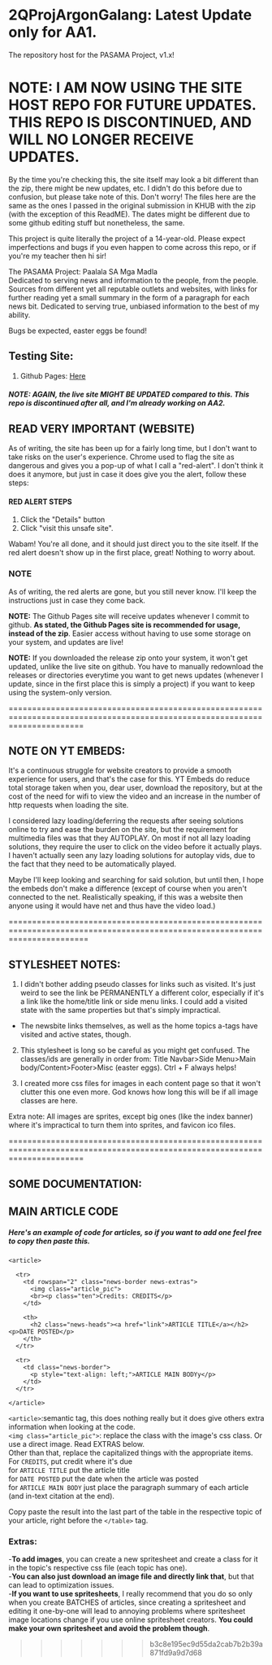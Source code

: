 # 2QProjArgonGalang: Latest Update only for AA1.
The repository host for the PASAMA Project, v1.x!

# NOTE: I AM NOW USING THE SITE HOST REPO FOR FUTURE UPDATES. THIS REPO IS DISCONTINUED, AND WILL NO LONGER RECEIVE UPDATES.
By the time you're checking this, the site itself may look a bit different than the zip, there might be new updates, etc. I didn't do this before due to confusion, but please take note of this. Don't worry! The files here are the same as the ones I passed in the original submission in KHUB with the zip (with the exception of this ReadME). The dates might be different due to some github editing stuff but nonetheless, the same.

This project is quite literally the project of a 14-year-old. Please expect imperfections and bugs if you even happen to come across this repo, or if you're my teacher then hi sir!

The PASAMA Project: Paalala SA Mga Madla<br>
Dedicated to serving news and information to the people, from the people. Sources from different yet all reputable outlets and websites, with links for further reading yet a small summary in the form of a paragraph for each news bit. Dedicated to serving true, unbiased information to the best of my ability.

Bugs be expected, easter eggs be found!

## Testing Site:
1. Github Pages: [Here](https://www.pasama.ml/)

##### NOTE: AGAIN, the live site MIGHT BE UPDATED compared to this. This repo is discontinued after all, and I'm already working on AA2.

## READ VERY IMPORTANT (WEBSITE)
As of writing, the site has been up for a fairly long time, but I don't want to take risks on the user's experience. Chrome used to flag the site as dangerous and gives you a pop-up of what I call a "red-alert". I don't think it does it anymore, but just in case it does give you the alert, follow these steps:

#### RED ALERT STEPS
1. Click the "Details" button
2. Click "visit this unsafe site".

Wabam! You're all done, and it should just direct you to the site itself. If the red alert doesn't show up in the first place, great! Nothing to worry about.

### NOTE
As of writing, the red alerts are gone, but you still never know. I'll keep the instructions just in case they come back.

**NOTE:** The Github Pages site will receive updates whenever I commit to github. **As stated, the Github Pages site is recommended for usage, instead of the zip**. Easier access without having to use some storage on your system, and updates are live!

**NOTE:** If you downloaded the release zip onto your system, it won't get updated, unlike the live site on github. You have to manually redownload the releases or directories everytime you want to get news updates (whenever I update, since in the first place this is simply a project) if you want to keep using the system-only version.

============================================================================================================================

## NOTE ON YT EMBEDS:
It's a continuous struggle for website creators to provide a smooth experience for users, and that's the case for this.
YT Embeds do reduce total storage taken when you, dear user, download the repository, but at the cost of the need for wifi
to view the video and an increase in the number of http requests when loading the site.

I considered lazy loading/deferring the requests after seeing solutions online to try and ease the burden on the site,
but the requirement for multimedia files was that they AUTOPLAY. On most if not all lazy loading solutions, they require the user
to click on the video before it actually plays. I haven't actually seen any lazy loading solutions for autoplay vids,
due to the fact that they need to be automatically played.

Maybe I'll keep looking and searching for said solution, but until then, I hope the embeds don't make a difference (except of course
when you aren't connected to the net. Realistically speaking, if this was a website then anyone using it would have net and thus
have the video load.)

=============================================================================================================================

## STYLESHEET NOTES:
1. I didn't bother adding pseudo classes for links such as visited.
It's just weird to see the link be PERMANENTLY a different color, especially if it's a link
like the home/title link or side menu links. I could add a visited state with the same properties but that's simply
impractical.
 - The newsbite links themselves, as well as the home topics a-tags have visited and active states, though.

2. This stylesheet is long so be careful as you might get confused. The classes/ids are generally in order from:
Title Navbar>Side Menu>Main body/Content>Footer>Misc (easter eggs). Ctrl + F always helps!

3. I created more css files for images in each content page so that it won't clutter this one even more.
God knows how long this will be if all image classes are here.

Extra note: All images are sprites, except big ones (like the index banner) where it's impractical to turn them into sprites, and favicon ico files.

============================================================================================================================

## SOME DOCUMENTATION:

## MAIN ARTICLE CODE
##### Here's an example of code for articles, so if you want to add one feel free to copy then paste this.
```
<article>

  <tr>
    <td rowspan="2" class="news-border news-extras">
      <img class="article_pic">
      <br><p class="ten">Credits: CREDITS</p>
    </td>

    <th>
      <h2 class="news-heads"><a href="link">ARTICLE TITLE</a></h2><p>DATE POSTED</p>
    </th>
  </tr>

  <tr>
    <td class="news-border">
      <p style="text-align: left;">ARTICLE MAIN BODYy</p>
    </td>
  </tr>

</article>
```

`<article>`:semantic tag, this does nothing really but it does give others extra information when looking at the code.<br>
`<img class="article_pic">`: replace the class with the image's css class. Or use a direct image. Read EXTRAS below.<br>
Other than that, replace the capitalized things with the appropriate items.<br>
For `CREDITS`, put credit where it's due<br>
for `ARTICLE TITLE` put the article title<br>
for `DATE POSTED` put the date when the article was posted<br>
for `ARTICLE MAIN BODY` just place the paragraph summary of each article (and in-text citation at the end).<br>

Copy paste the result into the last part of the table in the respective topic of your article, right before the `</table>` tag.

### Extras:
-**To add images**, you can create a new spritesheet and create a class for it in the topic's respective css file (each topic has one).<br>
-**You can also just download an image file and directly link that**, but that can lead to optimization issues.<br>
-**If you want to use spritesheets**, I really recommend that you do so only when you create BATCHES of articles, since creating a spritesheet and editing it one-by-one will lead to annoying problems where spritesheet image locations change if you use online spritesheet creators. **You could make your own spritesheet and avoid the problem though**.
>>>>>>> b3c8e195ec9d55da2cab7b2b39a871fd9a9d7d68
